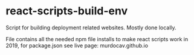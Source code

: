 # react-scripts-build-env
Script for building deployment related websites. Mostly done locally.

File contains all the needed npm file installs to make react scripts work in 2019, for package.json see live page: murdocav.github.io